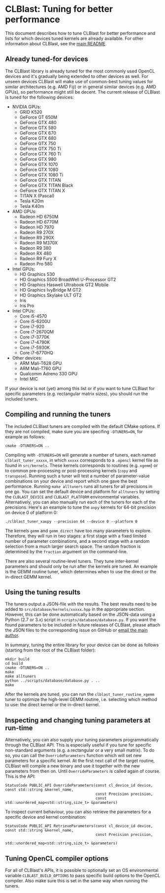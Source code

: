 CLBlast: Tuning for better performance
================

This document describes how to tune CLBlast for better performance and lists for which devices tuned kernels are already available. For other information about CLBlast, see the [main README](../README.md).


Already tuned-for devices
-------------

The CLBlast library is already tuned for the most commonly used OpenCL devices and it's gradually being extended to other devices as well. For unseen devices CLBlast will make use of common-best tuning values for similar architectures (e.g. AMD Fiji) or in general similar devices (e.g. AMD GPUs), so performance might still be decent. The current release of CLBlast is tuned for the following devices:

* NVIDIA GPUs:
  - GRID K520
  - GeForce GT 650M
  - GeForce GTX 480
  - GeForce GTX 580
  - GeForce GTX 670
  - GeForce GTX 680
  - GeForce GTX 750
  - GeForce GTX 750 Ti
  - GeForce GTX 760 Ti
  - GeForce GTX 980
  - GeForce GTX 1070
  - GeForce GTX 1080
  - GeForce GTX 1080 Ti
  - GeForce GTX TITAN
  - GeForce GTX TITAN Black
  - GeForce GTX TITAN X
  - TITAN X (Pascal)
  - Tesla K20m
  - Tesla K40m
* AMD GPUs:
  - Radeon HD 6750M
  - Radeon HD 6770M
  - Radeon HD 7970
  - Radeon R9 270X
  - Radeon R9 290X
  - Radeon R9 M370X
  - Radeon R9 380
  - Radeon RX 480
  - Radeon R9 Fury X
  - Radeon Pro 580
* Intel GPUs:
  - HD Graphics 530
  - HD Graphics 5500 BroadWell U-Processor GT2
  - HD Graphics Haswell Ultrabook GT2 Mobile
  - HD Graphics IvyBridge M GT2
  - HD Graphics Skylake ULT GT2
  - Iris
  - Iris Pro
* Intel CPUs:
  - Core i5-4570
  - Core i5-6200U
  - Core i7-920
  - Core i7-2670QM
  - Core i7-3770K
  - Core i7-4790K
  - Core i7-5930K
  - Core i7-6770HQ
* Other devices:
  - ARM Mali-T628 GPU
  - ARM Mali-T760 GPU
  - Qualcomm Adreno 330 GPU
  - Intel MIC

If your device is not (yet) among this list or if you want to tune CLBlast for specific parameters (e.g. rectangular matrix sizes), you should run the included tuners.


Compiling and running the tuners
-------------

The included CLBlast tuners are compiled with the default CMake options. If they are not compiled, make sure you are specifing `-DTUNERS=ON`, for example as follows:

    cmake -DTUNERS=ON ..

Compiling with `-DTUNERS=ON` will generate a number of tuners, each named `clblast_tuner_xxxxx`, in which `xxxxx` corresponds to a `.opencl` kernel file as found in `src/kernels`. These kernels corresponds to routines (e.g. `xgemm`) or to common pre-processing or post-processing kernels (`copy` and `transpose`). Running such a tuner will test a number of parameter-value combinations on your device and report which one gave the best performance. Running `make alltuners` runs all tuners for all precisions in one go. You can set the default device and platform for `alltuners` by setting the `CLBLAST_DEVICE` and `CLBLAST_PLATFORM` environmental variables. Alternatively, you can also manually run each of the tuners for each of the precisions. Here's an example to tune the `axpy` kernels for 64-bit precision on device 0 of platform 0:

    ./clblast_tuner_xaxpy --precision 64 --device 0 --platform 0

The kernels `gemm` and `gemm_direct` have too many parameters to explore. Therefore, they will run in two stages: a first stage with a fixed limited number of parameter combinations, and a second stage with a random selection from a much larger search space. The random fraction is determined by the `fraction` argument on the command-line.

There are also several routine-level tuners. They tune inter-kernel parameters and should only be run after the kernels are tuned. An example is the GEMM routine tuner, which determines when to use the direct or the in-direct GEMM kernel.


Using the tuning results
-------------

The tuners output a JSON-file with the results. The best results need to be added to `src/database/kernels/xxxxx.hpp` in the appropriate section. However, this can be done automatically based on the JSON-data using a Python (2.7 or 3.x) script in `scripts/database/database.py`. If you want the found parameters to be included in future releases of CLBlast, please attach the JSON files to the corresponding issue on GitHub or [email the main author](http://www.cedricnugteren.nl).

In summary, tuning the entire library for your device can be done as follows (starting from the root of the CLBlast folder):

    mkdir build
    cd build
    cmake -DTUNERS=ON ..
    make
    make alltuners
    python ../scripts/database/database.py . ..
    make

After the kernels are tuned, you can run the `clblast_tuner_routine_xgemm` tuner to optimize the high-level GEMM routine, i.e. selecting which method to use: the direct kernel or the in-direct kernel.


Inspecting and changing tuning parameters at run-time
-------------

Alternatively, you can also supply your tuning parameters programmatically through the CLBlast API. This is especially useful if you tune for specific non-standard arguments (e.g. a rectangular or a very small matrix). To do so, you can call the `OverrideParameters` function which will set new parameters for a specific kernel. At the first next call of the target routine, CLBlast will compile a new binary and use it together with the new parameters from then on. Until `OverrideParameters` is called again of course. This is the API:

    StatusCode PUBLIC_API OverrideParameters(const cl_device_id device, const std::string &kernel_name,
                                             const Precision precision,
                                             const std::unordered_map<std::string,size_t> &parameters)

To inspect current behaviour, you can also retrieve the parameters for a specific device and kernel combination:

    StatusCode PUBLIC_API RetrieveParameters(const cl_device_id device, const std::string &kernel_name,
                                             const Precision precision,
                                             std::unordered_map<std::string,size_t> &parameters)


Tuning OpenCL compiler options
-------------

For all of CLBlast's APIs, it is possible to optionally set an OS environmental variable `CLBLAST_BUILD_OPTIONS` to pass specific build options to the OpenCL compiler. Also make sure this is set in the same way when running the tuners.
